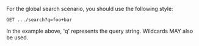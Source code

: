 For the global search scenario, you should use the following style:
```
GET .../search?q=foo+bar
```

In the example above, 'q' represents the query string. Wildcards MAY also be used.